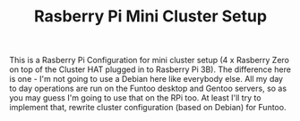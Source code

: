 <h1 align="center"> Rasberry Pi Mini Cluster Setup</h1>
<br>
<br>
This is a Rasberry Pi Configuration for mini cluster setup (4 x Rasberry Zero on top of the Cluster HAT plugged in to Rasberry Pi 3B).
The difference here is one - I'm not going to use a Debian here like everybody else. All my day to day operations are run on the Funtoo desktop and Gentoo servers, so as you may guess I'm going to use that on the RPi too. At least I'll try to implement that, rewrite cluster configuration (based on Debian) for Funtoo.
